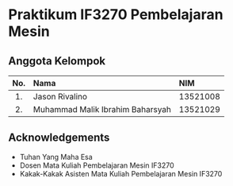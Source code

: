 # Praktikum IF3270 Pembelajaran Mesin

## Anggota Kelompok
| No.   | Nama | NIM |
| :---: | :--- | :--- |
| 1. | Jason Rivalino | 13521008 |
| 2. | Muhammad Malik Ibrahim Baharsyah  | 13521029 |
 
## Acknowledgements
- Tuhan Yang Maha Esa
- Dosen Mata Kuliah Pembelajaran Mesin IF3270
- Kakak-Kakak Asisten Mata Kuliah Pembelajaran Mesin IF3270
